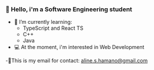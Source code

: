 ### 🦋 Hello, i'm a Software Engineering student 
- 📖 I’m currently learning: 
   - TypeScript and React TS
   - C++
   - Java
- 💻 At the moment, i'm interested in Web Development
   
-🌻This is my email for contact: aline.s.hamano@gmail.com
